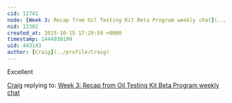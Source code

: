 ```yaml
---
cid: 12741
node: [Week 3: Recap from Oil Testing Kit Beta Program weekly chat](../notes/warren/10-14-2015/week-3-recap-from-oil-testing-kit-beta-program-weekly-chat)
nid: 12302
created_at: 2015-10-15 17:29:59 +0000
timestamp: 1444930199
uid: 443143
author: [Craig](../profile/Craig)
---
```


Excellent 

[Craig](../profile/Craig) replying to: [Week 3: Recap from Oil Testing Kit Beta Program weekly chat](../notes/warren/10-14-2015/week-3-recap-from-oil-testing-kit-beta-program-weekly-chat)

